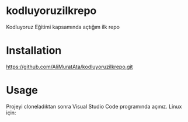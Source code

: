 # kodluyoruzilkrepo
Kodluyoruz Eğitimi kapsamında açtığım ilk repo
# Installation
https://github.com/AliMuratAta/kodluyoruzilkrepo.git
# Usage
Projeyi cloneladıktan sonra Visual Studio Code programında açınız.
Linux için:
